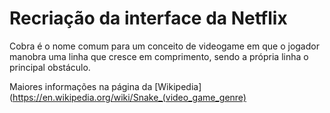 # Recriação da interface da Netflix
Cobra é o nome comum para um conceito de videogame em que o jogador manobra uma linha que cresce em comprimento, sendo a própria linha o principal obstáculo.

Maiores informações na página da [Wikipedia](https://en.wikipedia.org/wiki/Snake_(video_game_genre)
